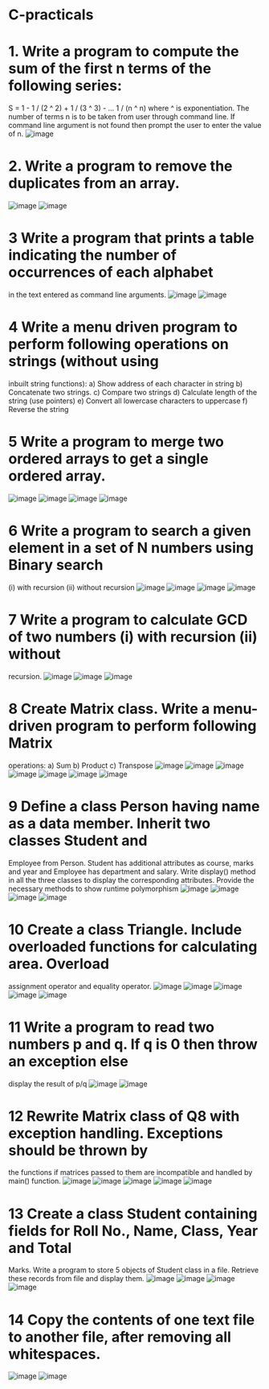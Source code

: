 # C-practicals
# 1. Write a program to compute the sum of the first n terms of the following series:
S = 1 - 1 / (2 ^ 2) + 1 / (3 ^ 3) - ... 1 / (n ^ n)
where ^ is exponentiation.
The number of terms n is to be taken from user through command line. If command line argument is not found then prompt the user to enter the value of n.
![image](https://github.com/user-attachments/assets/e04994a5-0e69-4cc0-817e-b64bc3821b89)
# 2. Write a program to remove the duplicates from an array.
![image](https://github.com/user-attachments/assets/479d6d75-4f86-4b37-918c-162f5bd7a924)
![image](https://github.com/user-attachments/assets/d210c507-9038-4fcd-8141-e6b3cb560a0d)
# 3 Write a program that prints a table indicating the number of occurrences of each alphabet 
in the text entered as command line arguments. 
![image](https://github.com/user-attachments/assets/a02b74f3-0886-438c-9464-c0adc5a06339)
![image](https://github.com/user-attachments/assets/1e3ea8ba-eaea-44f7-8a3b-fba344893ed6)
# 4 Write a menu driven program to perform following operations on strings (without using 
inbuilt string functions): 
a) Show address of each character in string 
b) Concatenate two strings. 
c) Compare two strings 
d) Calculate length of the string (use pointers) 
e) Convert all lowercase characters to uppercase 
f) Reverse the string
#  5 Write a program to merge two ordered arrays to get a single ordered array.
![image](https://github.com/user-attachments/assets/1d2bcff8-43bc-47ac-bd89-7817da5c9743)
![image](https://github.com/user-attachments/assets/26773d1a-6b35-48b3-9270-6f806379fad9)
![image](https://github.com/user-attachments/assets/c699d082-7032-4baf-a07e-c28cbe172796)
![image](https://github.com/user-attachments/assets/e66c03db-8eea-4d3b-b0c9-513cab461368)
# 6 Write a program to search a given element in a set of N numbers using Binary search 
(i) with recursion (ii) without recursion
![image](https://github.com/user-attachments/assets/d029ebbb-3cc3-4a22-88e3-8a6c7476ec94)
![image](https://github.com/user-attachments/assets/78406333-ca01-4163-93aa-12038d177e6a)
![image](https://github.com/user-attachments/assets/f4b8f4f6-bd48-47e9-b22f-e43f8a41efec)
![image](https://github.com/user-attachments/assets/13dfabfa-42d2-4406-a0ff-dcba9553dfd9)
# 7 Write a program to calculate GCD of two numbers (i) with recursion (ii) without 
recursion.
![image](https://github.com/user-attachments/assets/a122efb3-f3a7-48a7-9480-ec7a8aff0abb)
![image](https://github.com/user-attachments/assets/7c7b5766-8908-4e6a-bbf0-1ae1973adcd9)
![image](https://github.com/user-attachments/assets/219321f9-bdbb-44db-9050-a9ba0076a148)
# 8 Create Matrix class. Write a menu-driven program to perform following Matrix 
operations: 
a) Sum 
b) Product 
c) Transpose
![image](https://github.com/user-attachments/assets/dbe9ae6a-098e-451d-8fec-d3083d8a66fd)
![image](https://github.com/user-attachments/assets/5d6f2046-075e-43be-aa88-ef5ca5dda990)
![image](https://github.com/user-attachments/assets/9dd6f42c-4f3e-419a-af70-97f9377eea67)
![image](https://github.com/user-attachments/assets/de8db8e9-3736-400e-98e1-b5417a694410)
![image](https://github.com/user-attachments/assets/2033c820-6892-4a9f-9abb-7a2eae4d7f51)
![image](https://github.com/user-attachments/assets/c4241a8b-b18e-4d5e-8232-43486859e5ac)
![image](https://github.com/user-attachments/assets/65958595-5ec3-4a69-8541-f3836b464e4d)
# 9 Define a class Person having name as a data member. Inherit two classes Student and 
Employee from Person. Student has additional attributes as course, marks and year and 
Employee has department and salary. Write display() method in all the three classes to 
display the corresponding attributes. Provide the necessary methods to show runtime 
polymorphism
![image](https://github.com/user-attachments/assets/56610e0a-41a9-49c2-a220-66f0e882c393)
![image](https://github.com/user-attachments/assets/2b629b12-7417-4afa-bc4a-280ef4b0d9a7)
![image](https://github.com/user-attachments/assets/dd5388eb-4bbe-440e-9dbe-90212605ef38)
![image](https://github.com/user-attachments/assets/ed714c60-e4a8-4536-8954-b880cb62c80b)
# 10 Create a class Triangle. Include overloaded functions for calculating area. Overload 
assignment operator and equality operator. 
![image](https://github.com/user-attachments/assets/acba0a8b-4560-4da1-8b5b-3262c2d3a5da)
![image](https://github.com/user-attachments/assets/76b395e8-e290-428b-94a2-1d40368b9f5c)
![image](https://github.com/user-attachments/assets/8cc24073-430e-4887-ab16-59a1ae82a82a)
![image](https://github.com/user-attachments/assets/4777ba59-9d5e-4ee2-a57e-f2c55b5e58de)
![image](https://github.com/user-attachments/assets/cd383a01-868d-455e-905c-f2432bf070de)
# 11 Write a program to read two numbers p and q. If q is 0 then throw an exception else 
display the result of p/q
![image](https://github.com/user-attachments/assets/3bcb3eeb-6a97-49f2-a0ae-e773cfdbd04b)
![image](https://github.com/user-attachments/assets/6ed34789-8222-4819-8e22-5e34d15c6a7b)
# 12  Rewrite Matrix class of Q8 with exception handling. Exceptions should be thrown by 
the functions if matrices passed to them are incompatible and handled by main() function.
![image](https://github.com/user-attachments/assets/615f4acf-2033-433f-83c6-9a6abc8c9326)
![image](https://github.com/user-attachments/assets/4983d268-e287-46a7-a579-ed4f1ddc0bb9)
![image](https://github.com/user-attachments/assets/9c784560-f0ad-4c5a-801e-d2a44f14a3d9)
![image](https://github.com/user-attachments/assets/8be0de4a-c8b7-4221-9f8f-8dcc56d9cf0d)
![image](https://github.com/user-attachments/assets/4d2dd63f-e666-44aa-83b0-d82b104acb61)
# 13 Create a class Student containing fields for Roll No., Name, Class, Year and Total 
Marks. Write a program to store 5 objects of Student class in a file. Retrieve these records 
from file and display them. 
![image](https://github.com/user-attachments/assets/e5988d17-8ef1-42b3-982e-32b37b866da4)
![image](https://github.com/user-attachments/assets/486433a1-20f8-4cdf-a260-553e9ca4b190)
![image](https://github.com/user-attachments/assets/68f152f2-6f97-49f5-9c0c-6d8526811490)
![image](https://github.com/user-attachments/assets/5ed9b88b-5cd3-46e3-a7e2-fa5f8b48cf7d)
# 14  Copy the contents of one text file to another file, after removing all whitespaces.
![image](https://github.com/user-attachments/assets/cb57c395-413d-4f45-8086-eace6f5c108d)
![image](https://github.com/user-attachments/assets/271e9379-c7cf-4cb6-aa27-f99bf2403844)







